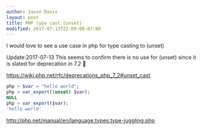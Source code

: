 ```yaml
---
author: Jason Davis
layout: post
title: PHP type cast (unset)
modified: 2017-07-13T22:09:00-07:00
---
```


<p>I would love to see a use case in php for type casting to (unset)</p>
<p>Update:2017-07-13 This seems to confirm there is no use for (unset) since it is slated for deprecation in 7.2  🙂</p>
<p>
<a href="https://wiki.php.net/rfc/deprecations_php_7_2#unset_cast">https://wiki.php.net/rfc/deprecations_php_7_2#unset_cast</a>
</p>

```php
php > $var = "hello world";
php > var_export((unset) $var);
NULL
php > var_export($var);
'hello world'
```

<p><a href="http://php.net/manual/en/language.types.type-juggling.php">http://php.net/manual/en/language.types.type-juggling.php</a></p>
